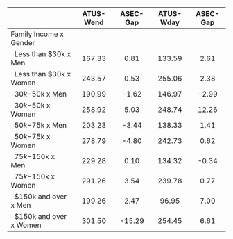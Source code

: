 
|                      |    ATUS-Wend |     ASEC-Gap |    ATUS-Wday |     ASEC-Gap |
| -------------------- | :----------: | :----------: | :----------: | :----------: |
| Family Income x Gender |              |              |              |              |
| &nbsp;&nbsp;Less than $30k x Men |       167.33 |         0.81 |       133.59 |         2.61 |
| &nbsp;&nbsp;Less than $30k x Women |       243.57 |         0.53 |       255.06 |         2.38 |
| &nbsp;&nbsp;$30k-$50k x Men |       190.99 |        -1.62 |       146.97 |        -2.99 |
| &nbsp;&nbsp;$30k-$50k x Women |       258.92 |         5.03 |       248.74 |        12.26 |
| &nbsp;&nbsp;$50k-$75k x Men |       203.23 |        -3.44 |       138.33 |         1.41 |
| &nbsp;&nbsp;$50k-$75k x Women |       278.79 |        -4.80 |       242.73 |         0.62 |
| &nbsp;&nbsp;$75k-$150k x Men |       229.28 |         0.10 |       134.32 |        -0.34 |
| &nbsp;&nbsp;$75k-$150k x Women |       291.26 |         3.54 |       239.78 |         0.77 |
| &nbsp;&nbsp;$150k and over x Men |       199.26 |         2.47 |        96.95 |         7.00 |
| &nbsp;&nbsp;$150k and over x Women |       301.50 |       -15.29 |       254.45 |         6.61 |

